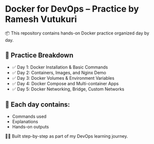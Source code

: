 # Docker for DevOps – Practice by Ramesh Vutukuri

📦 This repository contains hands-on Docker practice organized day by day.

## 📅 Practice Breakdown

- ✅ Day 1: Docker Installation & Basic Commands
- ✅ Day 2: Containers, Images, and Nginx Demo
- ✅ Day 3: Docker Volumes & Environment Variables
- ✅ Day 4: Docker Compose and Multi-container Apps
- ✅ Day 5: Docker Networking, Bridge, Custom Networks

## 📘 Each day contains:
- Commands used
- Explanations
- Hands-on outputs

🧑‍💻 Built step-by-step as part of my DevOps learning journey.

